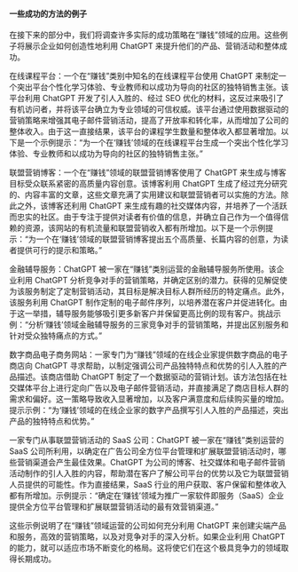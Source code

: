#### 一些成功的方法的例子

在接下来的部分中，我们将调查许多实际的成功策略在“赚钱”领域的应用。这些例子将展示企业如何创造性地利用 ChatGPT 来提升他们的产品、营销活动和整体成功。

在线课程平台：一个在“赚钱”类别中知名的在线课程平台使用 ChatGPT 来制定一个突出平台个性化学习体验、专业教师和以成功为导向的社区的独特销售主张。该平台利用 ChatGPT 开发了引人入胜的、经过 SEO 优化的材料，这反过来吸引了有机访问者，并将该平台确立为专业领域的可信权威。该平台通过使用数据驱动的营销策略来增强其电子邮件营销活动，提高了开放率和转化率，从而增加了公司的整体收入。由于这一直接结果，该平台的课程学生数量和整体收入都显著增加。以下是一个示例提示：“为一个在‘赚钱’领域的在线课程平台生成一个突出个性化学习体验、专业教师和以成功为导向的社区的独特销售主张。”

联盟营销博客：一个在“赚钱”领域的联盟营销博客使用了 ChatGPT 来生成与博客目标受众联系紧密的高质量内容创意。该博客利用 ChatGPT 生成了经过充分研究的、内容丰富的文章，这些文章充满了实用建议和联盟营销者可以实施的方法。除此之外，该博客还利用 ChatGPT 来生成有趣的社交媒体内容，并培养了一个活跃而忠实的社区。由于专注于提供对读者有价值的信息，并确立自己作为一个值得信赖的资源，该网站的有机流量和联盟营销收入都有所增加。以下是一个示例提示：“为一个在‘赚钱’领域的联盟营销博客提出五个高质量、长篇内容的创意，为读者提供可行的提示和策略。”

金融辅导服务：ChatGPT 被一家在“赚钱”类别运营的金融辅导服务所使用。该企业利用 ChatGPT 分析竞争对手的营销策略，并确定区别的潜力。获得的见解促使为该服务制定了定制营销活动，其目标是解决目标人群所经历的特定痛点。此外，该服务利用 ChatGPT 制作定制的电子邮件序列，以培养潜在客户并促进转化。由于这一举措，辅导服务能够吸引更多新客户并保留更高比例的现有客户。挑战示例：“分析‘赚钱’领域金融辅导服务的三家竞争对手的营销策略，并提出区别服务和针对受众独特痛点的方式。”

数字商品电子商务网站：一家专门为“赚钱”领域的在线企业家提供数字商品的电子商店向 ChatGPT 寻求帮助，以制定强调公司产品独特特点和优势的引人入胜的产品描述。该商店借助 ChatGPT 制定了一个数据驱动的营销计划。该方法包括在社交媒体平台上进行定向广告以及电子邮件营销活动，并直接满足了商店目标人群的需求和偏好。这一策略导致收入显著增加，以及客户满意度和后续购买量的增加。提示示例：“为‘赚钱’领域的在线企业家的数字产品撰写引人入胜的产品描述，突出产品的独特特点和优势。”

一家专门从事联盟营销活动的 SaaS 公司：ChatGPT 被一家在“赚钱”类别运营的 SaaS 公司所利用，以确定在广告公司全方位平台管理和扩展联盟营销活动时，哪些营销渠道会产生最佳效果。ChatGPT 为公司的博客、社交媒体和电子邮件营销活动制作的引人入胜的内容，帮助潜在客户了解公司平台的优势以及它为联盟营销人员提供的可能性。作为直接结果，SaaS 行业的用户获取、客户保留和整体收入都有所增加。示例提示：“确定在‘赚钱’领域为推广一家软件即服务（SaaS）企业提供全方位平台管理和扩展联盟营销活动的最有效营销渠道。”

这些示例说明了在“赚钱”领域运营的公司如何充分利用 ChatGPT 来创建尖端产品和服务，高效的营销策略，以及对竞争对手的深入分析。如果企业利用 ChatGPT 的能力，就可以适应市场不断变化的格局。这将使它们在这个极具竞争力的领域取得长期成功。
